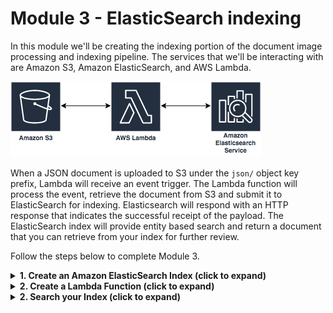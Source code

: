 # Module 3 - ElasticSearch indexing

In this module we'll be creating the indexing portion of the document image processing and indexing pipeline.  The services that we'll be interacting with are Amazon S3, Amazon ElasticSearch, and AWS Lambda.  

![ElasticSearch Architecture](elasticsearch-arch.png)

When a JSON document is uploaded to S3 under the `json/` object key prefix, Lambda will receive an event trigger.  The Lambda function will process the event, retrieve the document from S3 and submit it to ElasticSearch for indexing. Elasticsearch will respond with an HTTP response that indicates the successful receipt of the payload. The ElasticSearch index will provide entity based search and return a document that you can retrieve from your index for further review.

Follow the steps below to complete Module 3.

<details>
<summary><strong>1. Create an Amazon ElasticSearch Index (click to expand)</strong></summary><p>
1. Navigate to CloudFormation by searching `CloudFormation` in the center search bar and clicking on `CloudFormation` in the results.

2. Click **Create Stack**

3. Under **Choose a template** select **Upload a template to S3**

4. Upload the [elasticsearch-cf.yaml](elasticsearch-cf.yaml) template included in this module.

5. Provide a unique stack name and click **Next**

6. Click **Next** at the bottom of the screen.

7. Review the information in the next page and then click **Create** (Note: Creation can take ~10 minutes)

8. Once the status of your stack is **CREATE_COMPLETE**, click on your **Stack Name** and expand the outputs to reveal your ElasticSearch URL.

9. Copy your elasticsearch URL into line 17 of [es-upload-trigger.py](es-upload-trigger.py). Be sure to edit line 26 to include your S3 bucket name.

</p></details>

<details>
<summary><strong>2. Create a Lambda Function (click to expand)</strong></summary><p>
1. Sign in to the [AWS Management Console](https://console.aws.amazon.com).

2. Navigate to Lambda by searching `Lambda` in the center search bar and clicking on `Lambda` in the results.

3. Click **Create Function**

4. Choose **Author From Scratch** and provide a function name that you can use to uniquely identify your function. Select **Python 3.6** as the runtime

5. Expand the section called **Choose or create an execution role**, select **Use existing role** and select **ElasticSearch-Demo** as the role and click **Create Function**

6. In the Lambda function, select **S3** from the Add Trigger list on the top left of the page.

7. Scroll down to configure the trigger in the **Configure triggers** section by selecting your bucket name from the drop down. Then, select **All object create events** for Event type. Next, select `json/` as the prefix, and leave the Suffix section blank.

8. Ensure that there is a checkmark in the box next to enable trigger, and click **Add**

9. Scroll up and click on your Lambda function's name in the designer, and then scroll down to your function's code.

10. Copy your code from the [es-upload-trigger.py](es-upload-trigger.py) function included here in the repo.

11. Click **Save**, at the top of the page.  
</p></details>

<details>
<summary><strong>2. Search your Index (click to expand)</strong></summary><p>

1. Navigate to ElasticSearch by searching `ElasticSearch` in the center search bar and clicking on `ElasticSearch` in the results.

2. Click **Modify Access Policy**

3. Click **Select a template**, and select `allow access to a domain from an IP`.

4. Provide your public IP address in the modal, and click **OK**.

5. Click on your ElasticSearch Domain, and then click on the Kibana URL to navigate to your Kibana dashboard.
</p></details>
